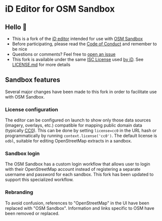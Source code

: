 # iD Editor for OSM Sandbox

## Hello :wave:

* This is a fork of the [iD editor](https://github.com/openstreetmap/iD) intended for use with [OSM Sandbox](https://github.com/osm-sandbox/)
* Before participating, please read the [Code of Conduct](CODE_OF_CONDUCT.md) and remember to be nice
* Questions or comments? Feel free to [open an issue](https://github.com/osm-sandbox/sandbox-iD/issues)
* This fork is available under the same [ISC License](https://opensource.org/licenses/ISC) used [by iD](https://github.com/openstreetmap/iD#License). See [LICENSE.md](LICENSE.md) for more details

## Sandbox features

Several major changes have been made to this fork in order to facilitate use with OSM Sandbox.

### License configuration

The editor can be configured on launch to show only those data sources (imagery, overlays, etc.) compatible for mapping public domain data (typically [CC0](https://creativecommons.org/public-domain/cc0/)). This can be done by setting `license=cc0` in the URL hash or programmatically by running `context.license('cc0')`. The default license is `odbl`, suitable for editing OpenStreetMap extracts in a sandbox.

### Sandbox login

The OSM Sandbox has a custom login workflow that allows user to login with their OpenStreetMap account instead of registering a separate username and password for each sandbox. This fork has been updated to support this specialized workflow.

### Rebranding

To avoid confusion, references to "OpenStreetMap" in the UI have been replaced with "OSM Sandbox". Information and links specific to OSM have been removed or replaced.
